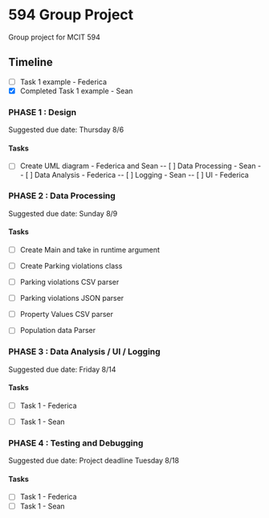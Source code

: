 # 594 Group Project
Group project for MCIT 594

## Timeline
- [ ] Task 1 example - Federica
- [x] Completed Task 1 example - Sean

### PHASE 1 : Design
Suggested due date: Thursday 8/6

#### Tasks

- [ ] Create UML diagram - Federica and Sean
-- [ ] Data Processing - Sean
-- [ ] Data Analysis - Federica
-- [ ] Logging - Sean
-- [ ] UI - Federica

### PHASE 2 : Data Processing
Suggested due date: Sunday 8/9

#### Tasks
- [ ] Create Main and take in runtime argument
- [ ] Create Parking violations class
- [ ] Parking violations CSV parser
- [ ] Parking violations JSON parser
- [ ] Property Values CSV parser
- [ ] Population data Parser




### PHASE 3 : Data Analysis / UI / Logging
Suggested due date: Friday 8/14

#### Tasks
- [ ] Task 1 - Federica
- [ ] Task 1 - Sean


### PHASE 4 : Testing and Debugging
Suggested due date: Project deadline Tuesday 8/18

#### Tasks
- [ ] Task 1 - Federica
- [ ] Task 1 - Sean
